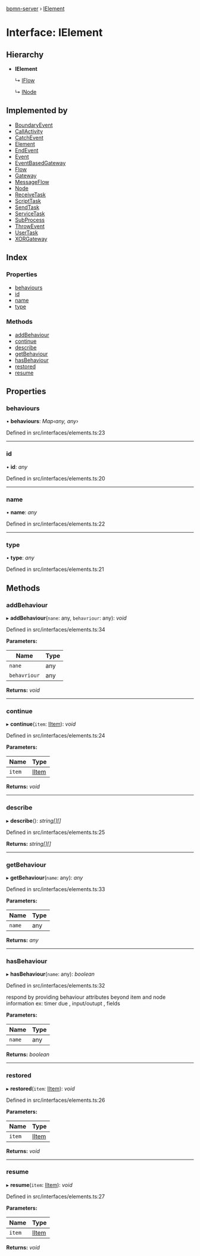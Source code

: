 [bpmn-server](../README.md) › [IElement](ielement.md)

# Interface: IElement

## Hierarchy

* **IElement**

  ↳ [IFlow](iflow.md)

  ↳ [INode](inode.md)

## Implemented by

* [BoundaryEvent](../classes/boundaryevent.md)
* [CallActivity](../classes/callactivity.md)
* [CatchEvent](../classes/catchevent.md)
* [Element](../classes/element.md)
* [EndEvent](../classes/endevent.md)
* [Event](../classes/event.md)
* [EventBasedGateway](../classes/eventbasedgateway.md)
* [Flow](../classes/flow.md)
* [Gateway](../classes/gateway.md)
* [MessageFlow](../classes/messageflow.md)
* [Node](../classes/node.md)
* [ReceiveTask](../classes/receivetask.md)
* [ScriptTask](../classes/scripttask.md)
* [SendTask](../classes/sendtask.md)
* [ServiceTask](../classes/servicetask.md)
* [SubProcess](../classes/subprocess.md)
* [ThrowEvent](../classes/throwevent.md)
* [UserTask](../classes/usertask.md)
* [XORGateway](../classes/xorgateway.md)

## Index

### Properties

* [behaviours](ielement.md#behaviours)
* [id](ielement.md#id)
* [name](ielement.md#name)
* [type](ielement.md#type)

### Methods

* [addBehaviour](ielement.md#addbehaviour)
* [continue](ielement.md#continue)
* [describe](ielement.md#describe)
* [getBehaviour](ielement.md#getbehaviour)
* [hasBehaviour](ielement.md#hasbehaviour)
* [restored](ielement.md#restored)
* [resume](ielement.md#resume)

## Properties

###  behaviours

• **behaviours**: *Map‹any, any›*

Defined in src/interfaces/elements.ts:23

___

###  id

• **id**: *any*

Defined in src/interfaces/elements.ts:20

___

###  name

• **name**: *any*

Defined in src/interfaces/elements.ts:22

___

###  type

• **type**: *any*

Defined in src/interfaces/elements.ts:21

## Methods

###  addBehaviour

▸ **addBehaviour**(`nane`: any, `behavriour`: any): *void*

Defined in src/interfaces/elements.ts:34

**Parameters:**

Name | Type |
------ | ------ |
`nane` | any |
`behavriour` | any |

**Returns:** *void*

___

###  continue

▸ **continue**(`item`: [IItem](iitem.md)): *void*

Defined in src/interfaces/elements.ts:24

**Parameters:**

Name | Type |
------ | ------ |
`item` | [IItem](iitem.md) |

**Returns:** *void*

___

###  describe

▸ **describe**(): *string[][]*

Defined in src/interfaces/elements.ts:25

**Returns:** *string[][]*

___

###  getBehaviour

▸ **getBehaviour**(`name`: any): *any*

Defined in src/interfaces/elements.ts:33

**Parameters:**

Name | Type |
------ | ------ |
`name` | any |

**Returns:** *any*

___

###  hasBehaviour

▸ **hasBehaviour**(`name`: any): *boolean*

Defined in src/interfaces/elements.ts:32

respond by providing behaviour attributes beyond item and node information
 ex: timer due , input/outupt , fields

**Parameters:**

Name | Type |
------ | ------ |
`name` | any |

**Returns:** *boolean*

___

###  restored

▸ **restored**(`item`: [IItem](iitem.md)): *void*

Defined in src/interfaces/elements.ts:26

**Parameters:**

Name | Type |
------ | ------ |
`item` | [IItem](iitem.md) |

**Returns:** *void*

___

###  resume

▸ **resume**(`item`: [IItem](iitem.md)): *void*

Defined in src/interfaces/elements.ts:27

**Parameters:**

Name | Type |
------ | ------ |
`item` | [IItem](iitem.md) |

**Returns:** *void*
